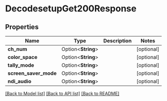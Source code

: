 # DecodesetupGet200Response

## Properties

Name | Type | Description | Notes
------------ | ------------- | ------------- | -------------
**ch_num** | Option<**String**> |  | [optional]
**color_space** | Option<**String**> |  | [optional]
**tally_mode** | Option<**String**> |  | [optional]
**screen_saver_mode** | Option<**String**> |  | [optional]
**ndi_audio** | Option<**String**> |  | [optional]

[[Back to Model list]](../README.md#documentation-for-models) [[Back to API list]](../README.md#documentation-for-api-endpoints) [[Back to README]](../README.md)


